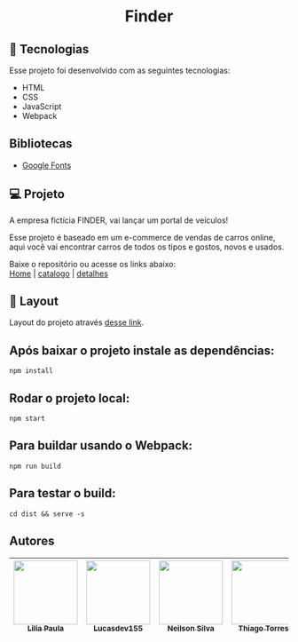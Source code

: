 <h1 align="center">Finder</h1>

## 🚀 Tecnologias

Esse projeto foi desenvolvido com as seguintes tecnologias:

- HTML
- CSS
- JavaScript
- Webpack

## Bibliotecas

- [Google Fonts](https://fonts.google.com/)

## 💻 Projeto

A empresa fictícia FINDER, vai lançar um portal de veículos!

Esse projeto é baseado em um e-commerce de vendas de carros online, aqui você vai encontrar carros de todos os tipos e gostos, novos e usados.

Baixe o repositório ou acesse os links abaixo: <br />
[Home](https://findergrupo5.netlify.app) |
[catalogo](https://findergrupo5.netlify.app/#/catalogo) |
[detalhes](https://findergrupo5.netlify.app/#/detalhes)

## 🔖 Layout

Layout do projeto através [desse link](https://www.figma.com/file/FnTOK15dbxgyBC2JqTMEpy/E-carros?node-id=5762%3A29121x).

## Após baixar o projeto instale as dependências:

`npm install`

## Rodar o projeto local:

`npm start`

## Para buildar usando o Webpack:

`npm run build`

## Para testar o build:

`cd dist && serve -s`

## Autores

| [<img src="https://avatars.githubusercontent.com/u/25871372?v=4" width=115><br><sub>Lilia Paula</sub>](https://github.com/Lilia10010) | [<img src="https://avatars.githubusercontent.com/u/63871665?v=4" width=115><br><sub>Lucasdev155</sub>](https://github.com/lucasdev155) | [<img src="https://avatars.githubusercontent.com/u/4029094?v=4" width=115><br><sub>Neilson Silva</sub>](https://github.com/neilsonsp) | [<img src="https://avatars.githubusercontent.com/u/47527659?v=4" width=115><br><sub>Thiago Torres</sub>](https://github.com/Mevzin) | [<img src="https://avatars.githubusercontent.com/u/85188375?v=4" width=115><br><sub>Renato Napoli</sub>](https://github.com/Renatonapoli) |
| :-----------------------------------------------------------------------------------------------------------------------------------: | :------------------------------------------------------------------------------------------------------------------------------------: | :-----------------------------------------------------------------------------------------------------------------------------------: | :---------------------------------------------------------------------------------------------------------------------------------: | :---------------------------------------------------------------------------------------------------------------------------------------: |
